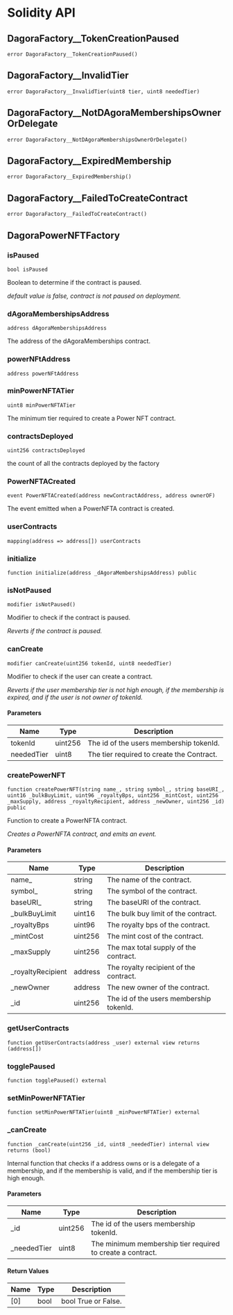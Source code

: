 # Solidity API

## DagoraFactory__TokenCreationPaused

```solidity
error DagoraFactory__TokenCreationPaused()
```

## DagoraFactory__InvalidTier

```solidity
error DagoraFactory__InvalidTier(uint8 tier, uint8 neededTier)
```

## DagoraFactory__NotDAgoraMembershipsOwnerOrDelegate

```solidity
error DagoraFactory__NotDAgoraMembershipsOwnerOrDelegate()
```

## DagoraFactory__ExpiredMembership

```solidity
error DagoraFactory__ExpiredMembership()
```

## DagoraFactory__FailedToCreateContract

```solidity
error DagoraFactory__FailedToCreateContract()
```

## DagoraPowerNFTFactory

### isPaused

```solidity
bool isPaused
```

Boolean to determine if the contract is paused.

_default value is false, contract is not paused on deployment._

### dAgoraMembershipsAddress

```solidity
address dAgoraMembershipsAddress
```

The address of the dAgoraMemberships contract.

### powerNFtAddress

```solidity
address powerNFtAddress
```

### minPowerNFTATier

```solidity
uint8 minPowerNFTATier
```

The minimum tier required to create a Power NFT contract.

### contractsDeployed

```solidity
uint256 contractsDeployed
```

the count of all the contracts deployed by the factory

### PowerNFTACreated

```solidity
event PowerNFTACreated(address newContractAddress, address ownerOF)
```

The event emitted when a PowerNFTA contract is created.

### userContracts

```solidity
mapping(address => address[]) userContracts
```

### initialize

```solidity
function initialize(address _dAgoraMembershipsAddress) public
```

### isNotPaused

```solidity
modifier isNotPaused()
```

Modifier to check if the contract is paused.

_Reverts if the contract is paused._

### canCreate

```solidity
modifier canCreate(uint256 tokenId, uint8 neededTier)
```

Modifier to check if the user can create a contract.

_Reverts if the user membership tier is not high enough, if the membership is expired, and if the user is not owner of tokenId._

#### Parameters

| Name | Type | Description |
| ---- | ---- | ----------- |
| tokenId | uint256 | The id of the users membership tokenId. |
| neededTier | uint8 | The tier required to create the Contract. |

### createPowerNFT

```solidity
function createPowerNFT(string name_, string symbol_, string baseURI_, uint16 _bulkBuyLimit, uint96 _royaltyBps, uint256 _mintCost, uint256 _maxSupply, address _royaltyRecipient, address _newOwner, uint256 _id) public
```

Function to create a PowerNFTA contract.

_Creates a PowerNFTA contract, and emits an event._

#### Parameters

| Name | Type | Description |
| ---- | ---- | ----------- |
| name_ | string | The name of the contract. |
| symbol_ | string | The symbol of the contract. |
| baseURI_ | string | The baseURI of the contract. |
| _bulkBuyLimit | uint16 | The bulk buy limit of the contract. |
| _royaltyBps | uint96 | The royalty bps of the contract. |
| _mintCost | uint256 | The mint cost of the contract. |
| _maxSupply | uint256 | The max total supply of the contract. |
| _royaltyRecipient | address | The royalty recipient of the contract. |
| _newOwner | address | The new owner of the contract. |
| _id | uint256 | The id of the users membership tokenId. |

### getUserContracts

```solidity
function getUserContracts(address _user) external view returns (address[])
```

### togglePaused

```solidity
function togglePaused() external
```

### setMinPowerNFTATier

```solidity
function setMinPowerNFTATier(uint8 _minPowerNFTATier) external
```

### _canCreate

```solidity
function _canCreate(uint256 _id, uint8 _neededTier) internal view returns (bool)
```

Internal function that checks if a address owns or is a delegate of a membership, and if the membership is valid, and if the membership tier is high enough.

#### Parameters

| Name | Type | Description |
| ---- | ---- | ----------- |
| _id | uint256 | The id of the users membership tokenId. |
| _neededTier | uint8 | The minimum membership tier required to create a contract. |

#### Return Values

| Name | Type | Description |
| ---- | ---- | ----------- |
| [0] | bool | bool True or False. |

